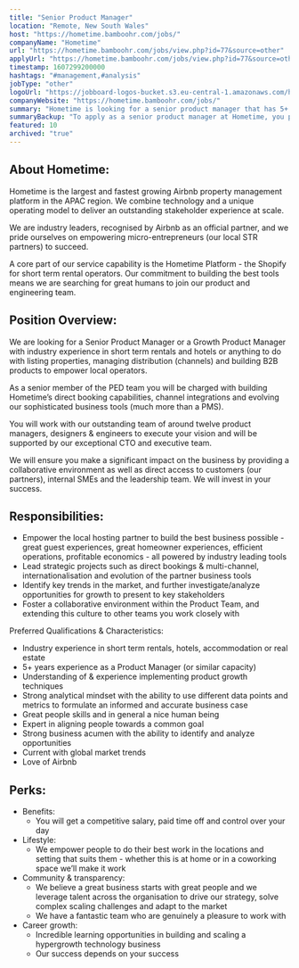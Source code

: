 ```yaml
---
title: "Senior Product Manager"
location: "Remote, New South Wales"
host: "https://hometime.bamboohr.com/jobs/"
companyName: "Hometime"
url: "https://hometime.bamboohr.com/jobs/view.php?id=77&source=other"
applyUrl: "https://hometime.bamboohr.com/jobs/view.php?id=77&source=other"
timestamp: 1607299200000
hashtags: "#management,#analysis"
jobType: "other"
logoUrl: "https://jobboard-logos-bucket.s3.eu-central-1.amazonaws.com/hometime"
companyWebsite: "https://hometime.bamboohr.com/jobs/"
summary: "Hometime is looking for a senior product manager that has 5+ years experience."
summaryBackup: "To apply as a senior product manager at Hometime, you preferably need to have some knowledge of: #operations, #marketing, #ui/ux."
featured: 10
archived: "true"
---
```


## About Hometime:

Hometime is the largest and fastest growing Airbnb property management platform in the APAC region. We combine technology and a unique operating model to deliver an outstanding stakeholder experience at scale.

We are industry leaders, recognised by Airbnb as an official partner, and we pride ourselves on empowering micro-entrepreneurs (our local STR partners) to succeed. 

A core part of our service capability is the Hometime Platform - the Shopify for short term rental operators. Our commitment to building the best tools means we are searching for great humans to join our product and engineering team.

## Position Overview:

We are looking for a Senior Product Manager or a Growth Product Manager with industry experience in short term rentals and hotels or anything to do with listing properties, managing distribution (channels) and building B2B products to empower local operators.

As a senior member of the PED team you will be charged with building Hometime’s direct booking capabilities, channel integrations and evolving our sophisticated business tools (much more than a PMS).

You will work with our outstanding team of around twelve product managers, designers & engineers to execute your vision and will be supported by our exceptional CTO and executive team. 

We will ensure you make a significant impact on the business by providing a collaborative environment as well as direct access to customers (our partners), internal SMEs and the leadership team. We will invest in your success.

## Responsibilities: 

*   Empower the local hosting partner to build the best business possible - great guest experiences, great homeowner experiences, efficient operations, profitable economics - all powered by industry leading tools
*   Lead strategic projects such as direct bookings & multi-channel, internationalisation and evolution of the partner business tools
*   Identify key trends in the market, and further investigate/analyze opportunities for growth to present to key stakeholders
*   Foster a collaborative environment within the Product Team, and extending this culture to other teams you work closely with

Preferred Qualifications & Characteristics:

*   Industry experience in short term rentals, hotels, accommodation or real estate
*   5+ years experience as a Product Manager (or similar capacity) 
*   Understanding of & experience implementing product growth techniques
*   Strong analytical mindset with the ability to use different data points and metrics to formulate an informed and accurate business case
*   Great people skills and in general a nice human being
*   Expert in aligning people towards a common goal
*   Strong business acumen with the ability to identify and analyze opportunities
*   Current with global market trends
*   Love of Airbnb

## Perks:

*   Benefits:
    *   You will get a competitive salary, paid time off and control over your day
*   Lifestyle:
    *   We empower people to do their best work in the locations and setting that suits them - whether this is at home or in a coworking space we’ll make it work
*   Community & transparency:
    *   We believe a great business starts with great people and we leverage talent across the organisation to drive our strategy, solve complex scaling challenges and adapt to the market
    *   We have a fantastic team who are genuinely a pleasure to work with
*   Career growth:
    *   Incredible learning opportunities in building and scaling a hypergrowth technology business
    *   Our success depends on your success
